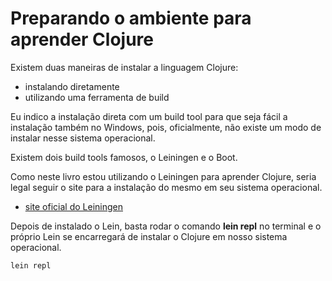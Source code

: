 # Preparando o ambiente para aprender Clojure

Existem duas maneiras de instalar a linguagem Clojure:

- instalando diretamente
- utilizando uma ferramenta de build

Eu indico a instalação direta com um build tool para que seja fácil a instalação também no Windows, pois, oficialmente, não existe um modo de instalar nesse sistema operacional.

Existem dois build tools famosos, o Leiningen e o Boot.

Como neste livro estou utilizando o Leiningen para aprender Clojure, seria legal seguir o site para a instalação do mesmo em seu sistema operacional.

- [site oficial do Leiningen](https://leiningen.org/#install)

Depois de instalado o Lein, basta rodar o comando **lein repl** no terminal e o próprio Lein se encarregará de instalar o Clojure em nosso sistema operacional.

```
lein repl
```
